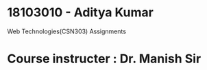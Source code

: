 # 18103010 - Aditya Kumar
Web Technologies(CSN303) Assignments
# Course instructer : Dr. Manish Sir
